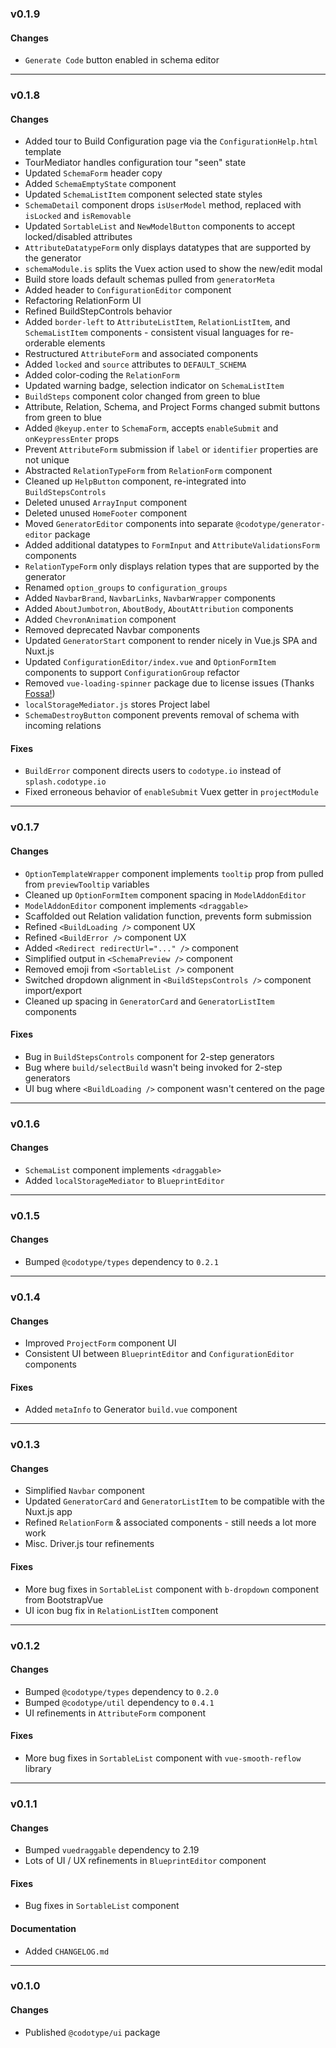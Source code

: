 ### v0.1.9

#### Changes
* `Generate Code` button enabled in schema editor

---

### v0.1.8

#### Changes
* Added tour to Build Configuration page via the `ConfigurationHelp.html` template
* TourMediator handles configuration tour "seen" state
* Updated `SchemaForm` header copy
* Added `SchemaEmptyState` component
* Updated `SchemaListItem` component selected state styles
* `SchemaDetail` component drops `isUserModel` method, replaced with `isLocked` and `isRemovable`
* Updated `SortableList` and `NewModelButton` components to accept locked/disabled attributes
* `AttributeDatatypeForm` only displays datatypes that are supported by the generator
* `schemaModule.is` splits the Vuex action used to show the new/edit modal
* Build store loads default schemas pulled from `generatorMeta`
* Added header to `ConfigurationEditor` component
* Refactoring RelationForm UI
* Refined BuildStepControls behavior
* Added `border-left` to `AttributeListItem`, `RelationListItem`, and `SchemaListItem` components - consistent visual languages for re-orderable elements
* Restructured `AttributeForm` and associated components
* Added `locked` and `source` attributes to `DEFAULT_SCHEMA`
* Added color-coding the `RelationForm`
* Updated warning badge, selection indicator on `SchemaListItem`
* `BuildSteps` component color changed from green to blue
* Attribute, Relation, Schema, and Project Forms changed submit buttons from green to blue
* Added `@keyup.enter` to `SchemaForm`, accepts `enableSubmit` and `onKeypressEnter` props
* Prevent `AttributeForm` submission if `label` or `identifier` properties are not unique
* Abstracted `RelationTypeForm` from `RelationForm` component
* Cleaned up `HelpButton` component, re-integrated into `BuildStepsControls`
* Deleted unused `ArrayInput` component
* Deleted unused `HomeFooter` component
* Moved `GeneratorEditor` components into separate `@codotype/generator-editor` package
* Added additional datatypes to `FormInput` and `AttributeValidationsForm` components
* `RelationTypeForm` only displays relation types that are supported by the generator
* Renamed `option_groups` to `configuration_groups`
* Added `NavbarBrand`, `NavbarLinks`, `NavbarWrapper` components
* Added `AboutJumbotron`, `AboutBody`, `AboutAttribution` components
* Added `ChevronAnimation` component
* Removed deprecated Navbar components
* Updated `GeneratorStart` component to render nicely in Vue.js SPA and Nuxt.js
* Updated `ConfigurationEditor/index.vue` and `OptionFormItem` components to support `ConfigurationGroup` refactor
* Removed `vue-loading-spinner` package due to license issues (Thanks [Fossa!](https://fossa.com/))
* `localStorageMediator.js` stores Project label
* `SchemaDestroyButton` component prevents removal of schema with incoming relations

#### Fixes
* `BuildError` component directs users to `codotype.io` instead of `splash.codotype.io`
* Fixed erroneous behavior of `enableSubmit` Vuex getter in `projectModule`

---

### v0.1.7

#### Changes
* `OptionTemplateWrapper` component implements `tooltip` prop from pulled from `previewTooltip` variables
* Cleaned up `OptionFormItem` component spacing in `ModelAddonEditor`
* `ModelAddonEditor` component implements `<draggable>`
* Scaffolded out Relation validation function, prevents form submission
* Refined `<BuildLoading />` component UX
* Refined `<BuildError />` component UX
* Added `<Redirect redirectUrl="..." />` component
* Simplified output in `<SchemaPreview />` component
* Removed emoji from `<SortableList />` component
* Switched dropdown alignment in `<BuildStepsControls />` component import/export
* Cleaned up spacing in `GeneratorCard` and `GeneratorListItem` components

#### Fixes
* Bug in `BuildStepsControls` component for 2-step generators
* Bug where `build/selectBuild` wasn't being invoked for 2-step generators
* UI bug where `<BuildLoading />` component wasn't centered on the page

---

### v0.1.6

#### Changes
* `SchemaList` component implements `<draggable>`
* Added `localStorageMediator` to `BlueprintEditor`

---

### v0.1.5

#### Changes
* Bumped `@codotype/types` dependency to `0.2.1`

---

### v0.1.4

#### Changes
* Improved `ProjectForm` component UI
* Consistent UI between `BlueprintEditor` and `ConfigurationEditor` components

#### Fixes
* Added `metaInfo` to Generator `build.vue` component

---

### v0.1.3

#### Changes
* Simplified `Navbar` component
* Updated `GeneratorCard` and `GeneratorListItem` to be compatible with the Nuxt.js app
* Refined `RelationForm` & associated components - still needs a lot more work
* Misc. Driver.js tour refinements

#### Fixes
* More bug fixes in `SortableList` component with `b-dropdown` component from BootstrapVue
* UI icon bug fix in `RelationListItem` component

---

### v0.1.2

#### Changes
* Bumped `@codotype/types` dependency to `0.2.0`
* Bumped `@codotype/util` dependency to `0.4.1`
* UI refinements in `AttributeForm` component

#### Fixes
* More bug fixes in `SortableList` component with `vue-smooth-reflow` library

---

### v0.1.1

#### Changes
* Bumped `vuedraggable` dependency to 2.19
* Lots of UI / UX refinements in `BlueprintEditor` component

#### Fixes
* Bug fixes in `SortableList` component

#### Documentation
* Added `CHANGELOG.md`

---

### v0.1.0

#### Changes
* Published `@codotype/ui` package
